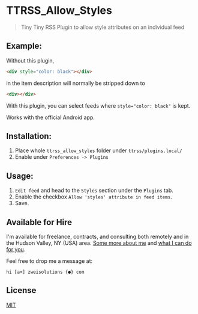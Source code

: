 # TTRSS_Allow_Styles

> Tiny Tiny RSS Plugin to allow style attributes on an individual feed

## Example:

Without this plugin,
```html
<div style="color: black"></div>
```
in the item description will normally be stripped down to
```html
<div></div>
```
With this plugin, you can select feeds where `style="color: black"` is kept.

Works with the official Android app.

## Installation:

1. Place whole `ttrss_allow_styles` folder under `ttrss/plugins.local/`
2. Enable under `Preferences -> Plugins`

## Usage:

1. `Edit feed` and head to the `Styles` section under the `Plugins` tab.
2. Enable the checkbox `Allow 'styles' attribute in feed items`.
3. Save.

## Available for Hire

I'm available for freelance, contracts, and consulting both remotely and in the Hudson Valley, NY (USA) area. [Some more about me](https://www.zweisolutions.com/about.html) and [what I can do for you](https://www.zweisolutions.com/services.html).

Feel free to drop me a message at:

```
hi [a+] zweisolutions {●} com
```

## License

[MIT](./LICENSE)